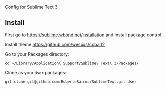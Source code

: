 Config for Sublime Text 3

## Install

First go to https://sublime.wbond.net/installation and install package control

Install theme https://github.com/wesbos/cobalt2

Go to your Packages directory:

```
cd ~/Library/Application\ Support/Sublime\ Text\ 3/Packages/
```

Clone as your `User` packages:

```
git clone git@github.com:RobertoBarros/SublimeText.git User
```



